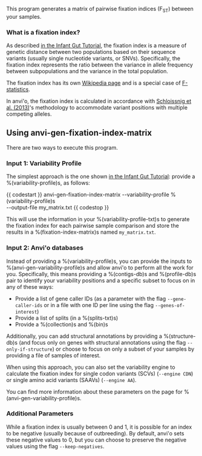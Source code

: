 This program generates a matrix of pairwise fixation indices (F<sub>ST</sub>) between your samples.

### What is a fixation index?

As described [in the Infant Gut Tutorial](https://merenlab.org/tutorials/infant-gut/#measuring-distances-between-metagenomes-with-fst), the fixation index is a measure of genetic distance between two populations based on their sequence variants (usually single nucleotide variants, or SNVs). Specifically, the fixation index represents the ratio between the variance in allele frequency between subpopulations and the variance in the total population. 


The fixation index has its own [Wikipedia page](https://en.wikipedia.org/wiki/Fixation_index) and is a special case of [F-statistics](https://en.wikipedia.org/wiki/F-statistics). 


In anvi'o, the fixation index is calculated in accordance with [Schloissnig et al. (2013)](https://doi.org/10.1038/nature11711)'s methodology to accommodate variant positions with multiple competing alleles.


## Using anvi-gen-fixation-index-matrix

There are two ways to execute this program.  

### Input 1: Variability Profile 

The simplest approach is the one shown [in the Infant Gut Tutorial](https://merenlab.org/tutorials/infant-gut/#measuring-distances-between-metagenomes-with-fst): provide a %(variability-profile)s, as follows: 

{{ codestart }}
anvi-gen-fixation-index-matrix --variability-profile %(variability-profile)s \
                               --output-file my_matrix.txt
{{ codestop }}

This will use the information in your %(variability-profile-txt)s to generate the fixation index for each pairwise sample comparison and store the results in a %(fixation-index-matrix)s named `my_matrix.txt`.  

### Input 2: Anvi'o databases

Instead of providing a %(variability-profile)s, you can provide the inputs to %(anvi-gen-variability-profile)s and allow anvi'o to perform all the work for you. Specifically, this means providing a %(contigs-db)s and %(profile-db)s pair to identify your variability positions and a specific subset to focus on in any of these ways: 

- Provide a list of gene caller IDs (as a parameter with the flag `--gene-caller-ids` or in a file with one ID per line using the flag `--genes-of-interest`)
- Provide a list of splits (in a %(splits-txt)s)
- Provide a %(collection)s and %(bin)s

Additionally, you can add structural annotations by providing a %(structure-db)s (and focus only on genes with structural annotations using the flag `--only-if-structure`) or choose to focus on only a subset of your samples by providing a file of samples of interest.  

When using this approach, you can also set the variability engine to calculate the fixation index for single codon variants (SCVs) (`--engine CDN`) or single amino acid variants (SAAVs) (`--engine AA`). 

You can find more information about these parameters on the page for %(anvi-gen-variability-profile)s. 

### Additional Parameters

While a fixation index is usually between 0 and 1, it is possible for an index to be negative (usually because of outbreeding). By default, anvi'o sets these negative values to 0, but you can choose to preserve the negative values using the flag `--keep-negatives`. 

